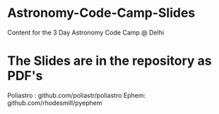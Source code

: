 # Astronomy-Code-Camp-Slides
Content for the 3 Day Astronomy Code Camp @ Delhi

# The Slides are in the repository as PDF's

Poliastro : github.com/poliastr/poliastro
Ephem: github.com/rhodesmill/pyephem 
